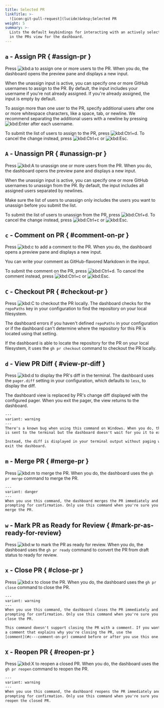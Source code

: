 ```yaml
---
title: Selected PR
linkTitle: >-
  ![icon:git-pull-request](lucide)&nbsp;Selected PR
weight: 5
summary: >-
  Lists the default keybindings for interacting with an actively selected item
  in the PRs view for the dashboard.
---
```


## `a` - Assign PR { #assign-pr }

Press ![kbd:`a`]() to assign one or more users to the PR. When you do, the dashboard opens the
preview pane and displays a new input.

When the unassign input is active, you can specify one or more GitHub usernames to assign to the
PR. By default, the input includes your username if you're not already assigned. If you're already
assigned, the input is empty by default.

To assign more than one user to the PR, specify additional users after one or more whitespace
characters, like a space, tab, or newline. We recommend separating the additional users with a
newline by pressing ![kbd:`Enter`]() after each username.

To submit the list of users to assign to the PR, press ![kbd:`Ctrl`+`d`](). To cancel the
change instead, press ![kbd:`Ctrl`+`c`]() or ![kbd:`Esc`]().

## `A` - Unassign PR { #unassign-pr }

Press ![kbd:`A`]() to unassign one or more users from the PR. When you do, the dashboard opens the
preview pane and displays a new input.

When the unassign input is active, you can specify one or more GitHub usernames to unassign from
the PR. By default, the input includes all assigned users separated by newlines.

Make sure the list of users to unassign only includes the users you want to unassign before you
submit the list.

To submit the list of users to unassign from the PR, press ![kbd:`Ctrl`+`d`](). To cancel the
change instead, press ![kbd:`Ctrl`+`c`]() or ![kbd:`Esc`]().

## `c` - Comment on PR { #comment-on-pr }

Press ![kbd:`c`]() to add a comment to the PR. When you do, the dashboard opens a preview pane and
displays a new input.

You can write your comment as GitHub-flavored Markdown in the input.

To submit the comment on the PR, press ![kbd:`Ctrl`+`d`](). To cancel the comment instead, press
![kbd:`Ctrl`+`c`]() or ![kbd:`Esc`]().

## `C` - Checkout PR { #checkout-pr }

Press ![kbd:`C`]() to checkout the PR locally. The dashboard checks for the `repoPaths` key in your
configuration to find the repository on your local filesystem.

The dashboard errors if you haven't defined `repoPaths` in your configuration or if the dashboard
can't determine where the repository for this PR is located using that setting.

If the dashboard is able to locate the repository for the PR on your local filesystem, it uses the
`gh pr checkout` command to checkout the PR locally.

## `d` - View PR Diff { #view-pr-diff }

Press ![kbd:`d`]() to display the PR's diff in the terminal. The dashboard uses the `pager.diff`
setting in your configuration, which defaults to `less`, to display the diff.

The dashboard view is replaced by PR's change diff displayed with the configured pager. When you
exit the pager, the view returns to the dashboard.

```alert
---
variant: warning
---
There's a known bug when using this command on Windows. When you do, the diff
is sent to the terminal but the dashboard doesn't wait for you it to exit.

Instead, the diff is displayed in your terminal output without paging when you
exit the dashboard.
```

## `m` - Merge PR { #merge-pr }

Press ![kbd:`m`]() to merge the PR. When you do, the dashboard uses the `gh pr merge` command to
merge the PR.

```alert
---
variant: danger
---
When you use this command, the dashboard merges the PR immediately and without
prompting for confirmation. Only use this command when you're sure you want to
merge the PR.
```

## `w` - Mark PR as Ready for Review { #mark-pr-as-ready-for-review}

Press ![kbd:`w`]() to mark the PR as ready for review. When you do, the dashboard uses the
`gh pr ready` command to convert the PR from draft status to ready for review.

## `x` - Close PR { #close-pr }

Press ![kbd:`x`]() to close the PR. When you do, the dashboard uses the `gh pr close` command to
close the PR.

```alert
---
variant: warning
---
When you use this command, the dashboard closes the PR immediately and without
prompting for confirmation. Only use this command when you're sure you want to
close the PR.

This command doesn't support closing the PR with a comment. If you want to add
a comment that explains why you're closing the PR, use the
[comment](#c---comment-on-pr) command before or after you use this one.
```

## `X` - Reopen PR { #reopen-pr }

Press ![kbd:`X`]() to reopen a closed PR. When you do, the dashboard uses the `gh pr reopen`
command to reopen the PR.

```alert
---
variant: warning
---
When you use this command, the dashboard reopens the PR immediately and without
prompting for confirmation. Only use this command when you're sure you want to
reopen the closed PR.
```
